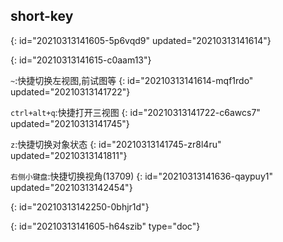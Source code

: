 ## short-key
{: id="20210313141605-5p6vqd9" updated="20210313141614"}

{: id="20210313141615-c0aam13"}

`~`:快捷切换左视图,前试图等
{: id="20210313141614-mqf1rdo" updated="20210313141722"}

`ctrl+alt+q`:快捷打开三视图
{: id="20210313141722-c6awcs7" updated="20210313141745"}

`z`:快捷切换对象状态
{: id="20210313141745-zr8l4ru" updated="20210313141811"}

`右侧小键盘`:快捷切换视角(13709)
{: id="20210313141636-qaypuy1" updated="20210313142454"}

{: id="20210313142250-0bhjr1d"}


{: id="20210313141605-h64szib" type="doc"}
